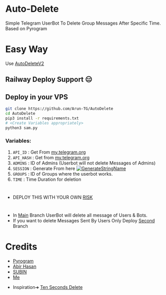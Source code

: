 # Auto-Delete
Simple Telegram UserBot To Delete Group Messages After Specific Time.
Based on Pyrogram

# Easy Way
Use [AutoDeleteV2](http://t.me/AutoDeleteV2bot)

## Railway Deploy Support 😑

## Deploy in your VPS

```sh
git clone https://github.com/Arun-TG/AutoDelete
cd AutoDelete
pip3 install -r requirements.txt
# <Create Variables appropriately>
python3 sam.py
```


### Variables:
1. `API_ID` : Get From [my.telegram.org](https://my.telegram.org/)
2. `API_HASH` : Get from [my.telegram.org](https://my.telegram.org)
3. `ADMINS` : ID of Admins (Userbot will not delete Messages of Admins)
4. `SESSION` : Generate From here [![GenerateStringName](https://img.shields.io/badge/repl.it-generateStringName-yellowgreen)](https://repl.it/@subinps/getStringName)
5. `GROUPS` : ID of Groups where the userbot works.
6. `TIME` : Time Duration for deletion

#
- DEPLOY THIS WITH YOUR OWN [RISK](https://github.com/Arun-TG/AutoDelete/issues/2#issue-1036267661)

#
- In [Main](https://github.com/Arun-TG/AutoDelete/tree/main) Branch UserBot will delete all message of Users & Bots.
- If you want to delete Messages Sent By Users Only Deploy [Second](https://github.com/Arun-TG/AutoDelete/tree/Second) Branch 

# Credits
- [Pyrogram](https://github.com/pyrogram/pyrogram)
- [Abir Hasan](https://github.com/AbirHasan2005)
- [SUBIN](https://github.com/subinps)
- [Me](https://t.me/Arun_TG)

* Inspiration➔ [Ten Seconds Delete](https://t.me/TenSecBot)
